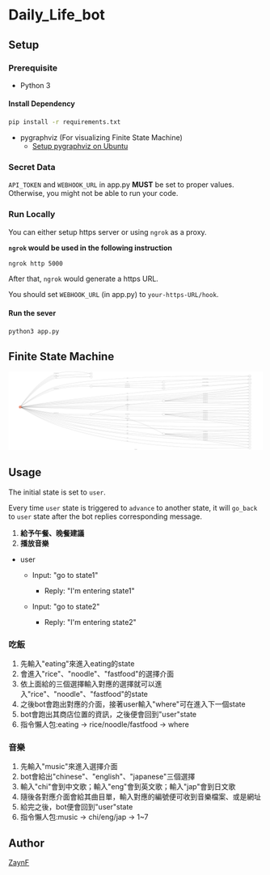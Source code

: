 # Daily_Life_bot

## Setup

### Prerequisite
* Python 3

#### Install Dependency
```sh
pip install -r requirements.txt
```

* pygraphviz (For visualizing Finite State Machine)
    * [Setup pygraphviz on Ubuntu](http://www.jianshu.com/p/a3da7ecc5303)

### Secret Data

`API_TOKEN` and `WEBHOOK_URL` in app.py **MUST** be set to proper values.
Otherwise, you might not be able to run your code.

### Run Locally
You can either setup https server or using `ngrok` as a proxy.

**`ngrok` would be used in the following instruction**

```sh
ngrok http 5000
```

After that, `ngrok` would generate a https URL.

You should set `WEBHOOK_URL` (in app.py) to `your-https-URL/hook`.

#### Run the sever

```sh
python3 app.py
```

## Finite State Machine
![fsm](./state.png)

## Usage
The initial state is set to `user`.

Every time `user` state is triggered to `advance` to another state, it will `go_back` to `user` state after the bot replies corresponding message.

1. **給予午餐、晚餐建議**
2. **播放音樂**

* user
	* Input: "go to state1"
		* Reply: "I'm entering state1"

	* Input: "go to state2"
		* Reply: "I'm entering state2"

### 吃飯
1. 先輸入"eating"來進入eating的state
2. 會進入"rice"、"noodle"、"fastfood"的選擇介面
3. 依上面給的三個選擇輸入對應的選擇就可以進入"rice"、"noodle"、"fastfood"的state
4. 之後bot會跑出對應的介面，接著user輸入"where"可在進入下一個state
5. bot會跑出其商店位置的資訊，之後便會回到"user"state
6. 指令懶人包:eating -> rice/noodle/fastfood -> where

### 音樂
1. 先輸入"music"來進入選擇介面
2. bot會給出"chinese"、"english"、"japanese"三個選擇
3. 輸入"chi"會到中文歌；輸入"eng"會到英文歌；輸入"jap"會到日文歌
4. 隨後各對應介面會給其曲目單，輸入對應的編號便可收到音樂檔案、或是網址
5. 給完之後，bot便會回到"user"state
6. 指令懶人包:music -> chi/eng/jap -> 1~7

## Author
[ZaynF](https://github.com/ZaynF)

